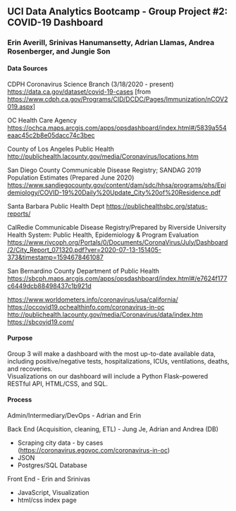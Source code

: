## UCI Data Analytics Bootcamp - Group Project #2: COVID-19 Dashboard
### Erin Averill, Srinivas Hanumansetty, Adrian Llamas, Andrea Rosenberger, and Jungie Son

#### Data Sources
CDPH Coronavirus Science Branch (3/18/2020 - present)
https://data.ca.gov/dataset/covid-19-cases
[from https://www.cdph.ca.gov/Programs/CID/DCDC/Pages/Immunization/nCOV2019.aspx]

OC Health Care Agency
https://ochca.maps.arcgis.com/apps/opsdashboard/index.html#/5839a554eaac45c2b8e05dacc74c3bec

County of Los Angeles Public Health
http://publichealth.lacounty.gov/media/Coronavirus/locations.htm

San Diego County Communicable Disease Registry; SANDAG 2019 Population Estimates (Prepared June 2020)
https://www.sandiegocounty.gov/content/dam/sdc/hhsa/programs/phs/Epidemiology/COVID-19%20Daily%20Update_City%20of%20Residence.pdf

Santa Barbara Public Health Dept
https://publichealthsbc.org/status-reports/

CalRedie Communicable Disease Registry/Prepared by Riverside University Health System: Public Health, Epidemiology & Program Evaluation
https://www.rivcoph.org/Portals/0/Documents/CoronaVirus/July/Dashboard/2/City_Report_071320.pdf?ver=2020-07-13-151405-373&timestamp=1594678461087

San Bernardino County Department of Public Health
https://sbcph.maps.arcgis.com/apps/opsdashboard/index.html#/e7624f177c6449dcb88498437c1b921d

https://www.worldometers.info/coronavirus/usa/california/
https://occovid19.ochealthinfo.com/coronavirus-in-oc
http://publichealth.lacounty.gov/media/Coronavirus/data/index.htm
https://sbcovid19.com/

#### Purpose
Group 3 will make a dashboard with the most up-to-date available data, including positive/negative tests, hospitalizations, ICUs, ventilations, deaths, and recoveries.  
Visualizations on our dashboard will include a Python Flask–powered RESTful API, HTML/CSS, and SQL.

#### Process
Admin/Intermediary/DevOps - Adrian and Erin

Back End (Acquisition, cleaning, ETL) - Jung Je, Adrian and Andrea (DB)
  - Scraping city data - by cases (https://coronavirus.egovoc.com/coronavirus-in-oc)
  - JSON
  - Postgres/SQL Database 
  
Front End - Erin and Srinivas
  - JavaScript, Visualization
  - html/css index page

